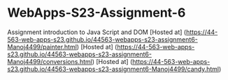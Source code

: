 
# WebApps-S23-Assignment-6
Assignment introduction to Java Script and DOM
[Hosted at] (https://44-563-web-apps-s23.github.io/44563-webapps-s23-assignment6-Manoj4499/painter.html)
[Hosted at] (https://44-563-web-apps-s23.github.io/44563-webapps-s23-assignment6-Manoj4499/conversions.html)
[Hosted at] (https://44-563-web-apps-s23.github.io/44563-webapps-s23-assignment6-Manoj4499/candy.html)